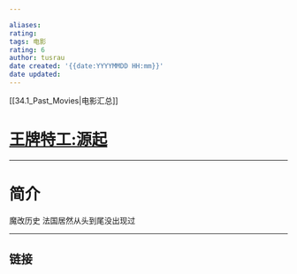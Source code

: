```yaml
---

aliases: 
rating:  
tags: 电影
rating: 6
author: tusrau
date created: '{{date:YYYYMMDD HH:mm}}'
date updated: 
---
```


[[34.1_Past_Movies|电影汇总]]
# [王牌特工:源起](https://movie.douban.com/subject/27038228)


---

# 简介
魔改历史
法国居然从头到尾没出现过

---

## 链接
